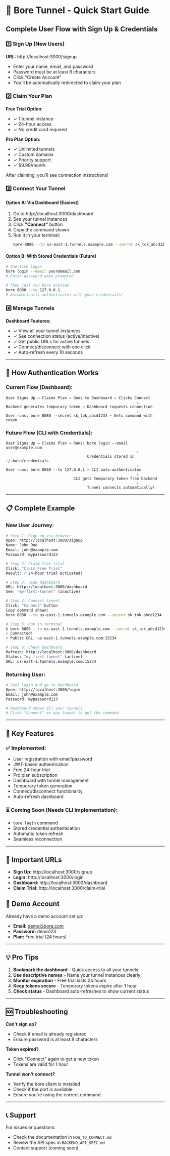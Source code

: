 # 🚀 Bore Tunnel - Quick Start Guide

## Complete User Flow with Sign Up & Credentials

### 1️⃣ Sign Up (New Users)

**URL:** http://localhost:3000/signup

- Enter your name, email, and password
- Password must be at least 8 characters
- Click "Create Account"
- You'll be automatically redirected to claim your plan

### 2️⃣ Claim Your Plan

**Free Trial Option:**
- ✓ 1 tunnel instance
- ✓ 24-hour access
- ✓ No credit card required

**Pro Plan Option:**
- ✓ Unlimited tunnels
- ✓ Custom domains
- ✓ Priority support
- ✓ $9.99/month

After claiming, you'll see connection instructions!

### 3️⃣ Connect Your Tunnel

#### Option A: Via Dashboard (Easiest)

1. Go to http://localhost:3000/dashboard
2. See your tunnel instances
3. Click **"Connect"** button
4. Copy the command shown
5. Run it in your terminal:
   ```bash
   bore 8080 --to us-east-1.tunnels.example.com --secret sk_tok_abcd1234
   ```

#### Option B: With Stored Credentials (Future)

```bash
# One-time login
bore login --email your@email.com
# Enter password when prompted

# Then just run bore anytime
bore 8080 --to 127.0.0.1
# Automatically authenticates with your credentials!
```

### 4️⃣ Manage Tunnels

**Dashboard Features:**
- ✓ View all your tunnel instances
- ✓ See connection status (active/inactive)
- ✓ Get public URLs for active tunnels
- ✓ Connect/disconnect with one click
- ✓ Auto-refresh every 10 seconds

---

## 🔐 How Authentication Works

### Current Flow (Dashboard):

```
User Signs Up → Claims Plan → Goes to Dashboard → Clicks Connect
                                                          ↓
Backend generates temporary token ← Dashboard requests connection
                                                          ↓
User runs: bore 8080 --secret sk_tok_abcd1234 ← Gets command with token
```

### Future Flow (CLI with Credentials):

```
User Signs Up → Claims Plan → Runs: bore login --email user@example.com
                                                          ↓
                                    Credentials stored in ~/.bore/credentials
                                                          ↓
User runs: bore 8080 --to 127.0.0.1 → CLI auto-authenticates
                                                          ↓
                              CLI gets temporary token from backend
                                                          ↓
                                    Tunnel connects automatically!
```

---

## 📋 Complete Example

### New User Journey:

```bash
# Step 1: Sign up via browser
Open: http://localhost:3000/signup
Name: John Doe
Email: john@example.com
Password: mypassword123

# Step 2: Claim free trial
Click: "Claim Free Trial"
Result: ✓ 24-hour trial activated!

# Step 3: View dashboard
URL: http://localhost:3000/dashboard
See: "my-first-tunnel" (inactive)

# Step 4: Connect tunnel
Click: "Connect" button
Copy command shown:
bore 8080 --to us-east-1.tunnels.example.com --secret sk_tok_abcd1234

# Step 5: Run in terminal
$ bore 8080 --to us-east-1.tunnels.example.com --secret sk_tok_abcd1234
✓ Connected!
✓ Public URL: us-east-1.tunnels.example.com:15234

# Step 6: Check dashboard
Refresh: http://localhost:3000/dashboard
Status: "my-first-tunnel" (active)
URL: us-east-1.tunnels.example.com:15234
```

### Returning User:

```bash
# Just login and go to dashboard
Open: http://localhost:3000/login
Email: john@example.com
Password: mypassword123

# Dashboard shows all your tunnels
# Click "Connect" on any tunnel to get the command
```

---

## 🎯 Key Features

### ✅ Implemented:
- User registration with email/password
- JWT-based authentication
- Free 24-hour trial
- Pro plan subscription
- Dashboard with tunnel management
- Temporary token generation
- Connect/disconnect functionality
- Auto-refresh dashboard

### ⏳ Coming Soon (Needs CLI Implementation):
- `bore login` command
- Stored credential authentication
- Automatic token refresh
- Seamless reconnection

---

## 🔗 Important URLs

- **Sign Up:** http://localhost:3000/signup
- **Login:** http://localhost:3000/login
- **Dashboard:** http://localhost:3000/dashboard
- **Claim Trial:** http://localhost:3000/claim-trial

## 🎨 Demo Account

Already have a demo account set up:
- **Email:** demo@bore.com
- **Password:** demo123
- **Plan:** Free trial (24 hours)

---

## 💡 Pro Tips

1. **Bookmark the dashboard** - Quick access to all your tunnels
2. **Use descriptive names** - Name your tunnel instances clearly
3. **Monitor expiration** - Free trial lasts 24 hours
4. **Keep tokens secure** - Temporary tokens expire after 1 hour
5. **Check status** - Dashboard auto-refreshes to show current status

---

## 🆘 Troubleshooting

**Can't sign up?**
- Check if email is already registered
- Ensure password is at least 8 characters

**Token expired?**
- Click "Connect" again to get a new token
- Tokens are valid for 1 hour

**Tunnel won't connect?**
- Verify the bore client is installed
- Check if the port is available
- Ensure you're using the correct command

---

## 📞 Support

For issues or questions:
- Check the documentation in `HOW_TO_CONNECT.md`
- Review the API spec in `BACKEND_API_SPEC.md`
- Contact support (coming soon)
